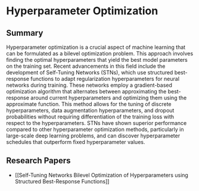 # Hyperparameter Optimization

## Summary
 Hyperparameter optimization is a crucial aspect of machine learning that can be formulated as a bilevel optimization problem. This approach involves finding the optimal hyperparameters that yield the best model parameters on the training set. Recent advancements in this field include the development of Self-Tuning Networks (STNs), which use structured best-response functions to adapt regularization hyperparameters for neural networks during training. These networks employ a gradient-based optimization algorithm that alternates between approximating the best-response around current hyperparameters and optimizing them using the approximate function. This method allows for the tuning of discrete hyperparameters, data augmentation hyperparameters, and dropout probabilities without requiring differentiation of the training loss with respect to the hyperparameters. STNs have shown superior performance compared to other hyperparameter optimization methods, particularly in large-scale deep learning problems, and can discover hyperparameter schedules that outperform fixed hyperparameter values.
## Research Papers

- [[Self-Tuning Networks Bilevel Optimization of Hyperparameters using Structured Best-Response Functions]]
